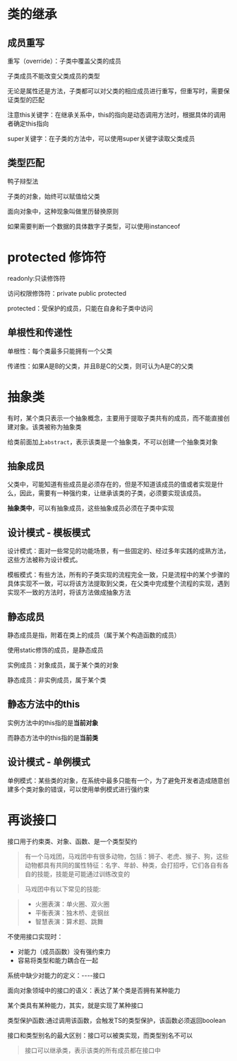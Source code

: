 # 类的继承


## 成员重写

重写（override）：子类中覆盖父类的成员

子类成员不能改变父类成员的类型

无论是属性还是方法，子类都可以对父类的相应成员进行重写，但重写时，需要保证类型的匹配

注意this关键字：在继承关系中，this的指向是动态调用方法时，根据具体的调用者确定this指向

super关键字：在子类的方法中，可以使用super关键字读取父类成员

## 类型匹配

鸭子辩型法

子类的对象，始终可以赋值给父类

面向对象中，这种现象叫做里历替换原则

如果需要判断一个数据的具体数字子类型，可以使用instanceof

# protected 修饰符

readonly:只读修饰符

访问权限修饰符：private public protected

protected：受保护的成员，只能在自身和子类中访问

## 单根性和传递性

单根性：每个类最多只能拥有一个父类

传递性：如果A是B的父类，并且B是C的父类，则可认为A是C的父类

# 抽象类

有时，某个类只表示一个抽象概念，主要用于提取子类共有的成员，而不能直接创建对象。该类被称为抽象类

给类前面加上```abstract```，表示该类是一个抽象类，不可以创建一个抽象类对象

## 抽象成员

父类中，可能知道有些成员是必须存在的，但是不知道该成员的值或者实现是什么，因此，需要有一种强约束，让继承该类的子类，必须要实现该成员。

**抽象类中**，可以有抽象成员，这些抽象成员必须在子类中实现

## 设计模式 - 模板模式

设计模式：面对一些常见的功能场景，有一些固定的、经过多年实践的成熟方法，这些方法被称为设计模式。

模板模式：有些方法，所有的子类实现的流程完全一致，只是流程中的某个步骤的具体实现不一致，可以将该方法提取到父类，在父类中完成整个流程的实现，遇到实现不一致的方法时，将该方法做成抽象方法

## 静态成员

静态成员是指，附着在类上的成员（属于某个构造函数的成员）

使用static修饰的成员，是静态成员

实例成员：对象成员，属于某个类的对象

静态成员：非实例成员，属于某个类   

## 静态方法中的this

实例方法中的this指的是**当前对象**

而静态方法中的this指的是**当前类**


## 设计模式 - 单例模式

单例模式：某些类的对象，在系统中最多只能有一个，为了避免开发者造成随意创建多个类对象的错误，可以使用单例模式进行强约束


# 再谈接口

接口用于约束类、对象、函数、是一个类型契约

> 有一个马戏团，马戏团中有很多动物，包括：狮子、老虎、猴子、狗，这些动物都具有共同的属性特征：名字、年龄、种类，会打招呼，它们各自有各自的技能，技能是可能通过训练改变的

> 马戏团中有以下常见的技能:

> - 火圈表演：单火圈、双火圈
> - 平衡表演：独木桥、走钢丝
> - 智慧表演：算术题、跳舞

不使用接口实现时：

- 对能力（成员函数）没有强约束力
- 容易将类型和能力耦合在一起

系统中缺少对能力的定义：----接口

面向对象领域中的接口的语义：表达了某个类是否拥有某种能力

某个类具有某种能力，其实，就是实现了某种接口

类型保护函数:通过调用该函数，会触发TS的类型保护，该函数必须返回boolean

接口和类型别名的最大区别：接口可以被类实现，而类型别名不可以

> 接口可以继承类，表示该类的所有成员都在接口中